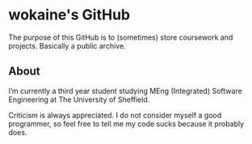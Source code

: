 # wokaine's GitHub
The purpose of this GitHub is to (sometimes) store coursework and projects. Basically a public archive.

## About
I’m currently a third year student studying MEng (Integrated) Software Engineering at The University of Sheffield.

Criticism is always appreciated. I do not consider myself a good programmer, so feel free to tell me my code sucks because it probably does.

<!---
wokaine/wokaine is a ✨ special ✨ repository because its `README.md` (this file) appears on your GitHub profile.
You can click the Preview link to take a look at your changes.
--->
